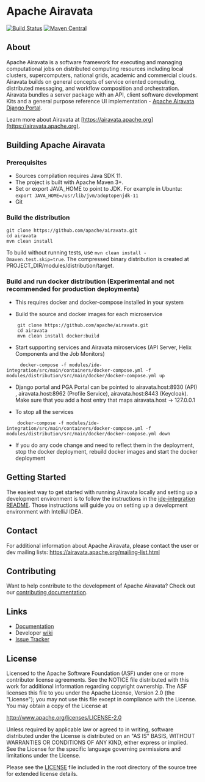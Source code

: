 # Apache Airavata

[![Build Status](https://travis-ci.org/apache/airavata.svg?branch=master)](https://travis-ci.org/apache/airavata)
[![Maven Central](https://maven-badges.herokuapp.com/maven-central/org.apache.airavata/airavata/badge.svg)](http://search.maven.org/#search%7Cga%7C1%7Cg%3A%22org.apache.airavata%22)

## About

Apache Airavata is a software framework for executing and managing computational
jobs on distributed computing resources including local clusters,
supercomputers, national grids, academic and commercial clouds. Airavata builds
on general concepts of service oriented computing, distributed messaging, and
workflow composition and orchestration. Airavata bundles a server package with
an API, client software development Kits and a general purpose reference UI
implementation -
[Apache Airavata Django Portal](https://github.com/apache/airavata-django-portal).

Learn more about Airavata at
[https://airavata.apache.org](https://airavata.apache.org).

## Building Apache Airavata

### Prerequisites

- Sources compilation requires Java SDK 11.
- The project is built with Apache Maven 3+.
- Set or export JAVA_HOME to point to JDK. For example in Ubuntu:
`export JAVA_HOME=/usr/lib/jvm/adoptopenjdk-11`
- Git

### Build the distribution

    git clone https://github.com/apache/airavata.git
    cd airavata
    mvn clean install

To build without running tests, use `mvn clean install -Dmaven.test.skip=true`.
The compressed binary distribution is created at
PROJECT_DIR/modules/distribution/target.

### Build and run docker distribution (Experimental and not recommended for production deployments)

* This requires docker and docker-compose installed in your system

* Build the source and docker images for each microservice
```
    git clone https://github.com/apache/airavata.git
    cd airavata
    mvn clean install docker:build
```
* Start supporting services and Airavata miroservices (API Server, Helix Components and the Job Monitors)
```
     docker-compose -f modules/ide-integration/src/main/containers/docker-compose.yml -f modules/distribution/src/main/docker/docker-compose.yml up
```

* Django portal and PGA Portal can be pointed to airavata.host:8930 (API) , airavata.host:8962 (Profile Service), airavata.host:8443 (Keycloak). 
Make sure that you add a host entry that maps airavata.host -> 127.0.0.1

* To stop all the services
```
    docker-compose -f modules/ide-integration/src/main/containers/docker-compose.yml -f modules/distribution/src/main/docker/docker-compose.yml down
```

* If you do any code change and need to reflect them in the deployment, stop the docker deployment, rebuild docker images and start the docker deployment
 
 
## Getting Started

The easiest way to get started with running Airavata locally and setting up a
development environment is to follow the instructions in the
[ide-integration README](./modules/ide-integration/README.md). Those
instructions will guide you on setting up a development environment with
IntelliJ IDEA.

## Contact

For additional information about Apache Airavata, please contact the user or dev
mailing lists: https://airavata.apache.org/mailing-list.html

## Contributing

Want to help contribute to the development of Apache Airavata? Check out our
[contributing documentation](http://airavata.apache.org/get-involved.html).

## Links

- [Documentation](https://docs.airavata.org/en/master/)
- Developer [wiki](https://cwiki.apache.org/confluence/display/AIRAVATA)
- [Issue Tracker](https://issues.apache.org/jira/projects/AIRAVATA)

## License

Licensed to the Apache Software Foundation (ASF) under one or more contributor
license agreements. See the NOTICE file distributed with this work for
additional information regarding copyright ownership. The ASF licenses this file
to you under the Apache License, Version 2.0 (the "License"); you may not use
this file except in compliance with the License. You may obtain a copy of the
License at

http://www.apache.org/licenses/LICENSE-2.0

Unless required by applicable law or agreed to in writing, software distributed
under the License is distributed on an "AS IS" BASIS, WITHOUT WARRANTIES OR
CONDITIONS OF ANY KIND, either express or implied. See the License for the
specific language governing permissions and limitations under the License.

Please see the [LICENSE](LICENSE) file included in the root directory of the
source tree for extended license details.

